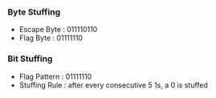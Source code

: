 ### Byte Stuffing

- Escape Byte :  011110110
- Flag Byte :      01111110

### Bit Stuffing
- Flag Pattern : 01111110
- Stuffing Rule : after every consecutive 5 1s, a 0 is stuffed